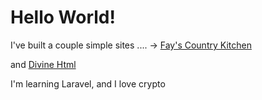 # Hello World!

I've built a couple simple sites .... ->  [Fay's Country Kitchen](https://www.fayscountrykitchen.com "Test")

and [Divine Html](https://www.divinehtml.com)


I'm learning Laravel, and I love crypto
